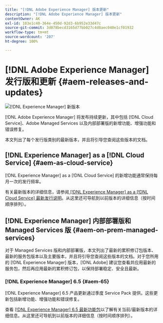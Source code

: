 ```yaml
---
title: "[!DNL Adobe Experience Manager] 版本更新"
description: "[!DNL Adobe Experience Manager] 版本更新"
contentOwner: AK
exl-id: 103e1c40-364e-450d-92d3-6b952e33d47c
source-git-commit: 3d078becd3165d77bb027c4d8aec040e1cf01932
workflow-type: tm+mt
source-wordcount: '207'
ht-degree: 100%

---
```


# [!DNL Adobe Experience Manager] 发行版和更新 {#aem-releases-and-updates}

![[!DNL Experience Manager] 新版本](assets/new-aem-releases1.jpeg)

[!DNL Adobe Experience Manager] 将发布持续更新，其中包括 [!DNL Cloud Service]、Adobe Managed Services 以及内部部署版的新增功能、增强功能和错误修复。

本文列出了每个发行版类别的最新版本，并且将引导您查阅这些版本的文档。

## [!DNL Experience Manager] as a [!DNL Cloud Service] {#aem-as-cloud-service}

[!DNL Experience Manager] as a [!DNL Cloud Service] 的新增功能通常保持每月一次的发行频率。

有关最新版本的详细信息，请参阅[ [!DNL Experience Manager] as a [!DNL Cloud Service] 最新发行说明](https://experienceleague.adobe.com/docs/experience-manager-cloud-service/content/release-notes/release-notes/release-notes-current.html)。从这里还可导航到以前版本的详细信息（按时间顺序排列）。

## [!DNL Experience Manager] 内部部署版和 Managed Services 版 {#aem-on-prem-managed-services}

对于 Managed Services 版和内部部署版，本文列出了最新的累积修订包版本、最新的服务包版本以及主要版本，并且将引导您查阅这些版本的文档。对于您所用的 [!DNL Experience Manager] 版本，[!DNL Adobe] 建议您查看并应用最新的服务包，然后再应用最新的累积修订包，以保持部署稳定、安全且最新。

### [!DNL Experience Manager] 6.5 {#aem-65}

[!DNL Experience Manager] 6.5 产品更新通过季度 Service Pack 提供。这些更新包括新增功能、增强功能和错误修复。

查看 [[!DNL Experience Manager] 6.5 最新功能包](https://experienceleague.adobe.com/docs/experience-manager-65/release-notes/release-notes.html)以了解有关当前/最新版本的详细信息。从这里还可导航到以前版本的详细信息（按时间顺序排列）。

